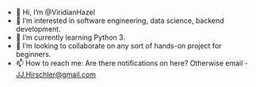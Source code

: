 - 👋 Hi, I’m @ViridianHazel
- 👀 I’m interested in software engineering, data science, backend development.
- 🌱 I’m currently learning Python 3.
- 💞️ I’m looking to collaborate on any sort of hands-on project for beginners.
- 📫 How to reach me: Are there notifications on here? Otherwise email - JJ.Hirschler@gmail.com

<!---
ViridianHazel/ViridianHazel is a ✨ special ✨ repository because its `README.md` (this file) appears on your GitHub profile.
You can click the Preview link to take a look at your changes.
--->
